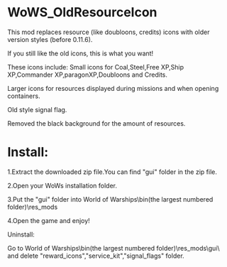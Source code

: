 # WoWS_OldResourceIcon
This mod replaces resource (like doubloons, credits) icons with older version styles (before 0.11.6).

If you still like the old icons, this is what you want!

These icons include: 
Small icons for Coal,Steel,Free XP,Ship XP,Commander XP,paragonXP,Doubloons and Credits.

Larger icons for resources displayed during missions and when opening containers.

Old style signal flag.

Removed the black background for the amount of resources.

# Install:

1.Extract the downloaded zip file.You can find "gui" folder in the zip file.

2.Open your WoWs installation folder.

3.Put the "gui" folder into World﻿ of Warships\bin(the largest numbered folder)\res_mods﻿﻿﻿

4.Open the game and enjoy!

Uninstall:

Go to World﻿ of Warships\bin(the largest numbered folder)\res_mods\gui\﻿﻿﻿   and delete "reward_icons","service_kit","signal_flags" folder.
